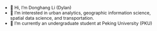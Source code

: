 - 👋 Hi, I’m Donghang Li (Dylan)
- 👀 I’m interested in urban analytics, geographic information science, spatial data science, and transportation.
- 🌱 I’m currently an undergraduate student at Peking University (PKU)

<!---
MrDonghang/MrDonghang is a ✨ special ✨ repository because its `README.md` (this file) appears on your GitHub profile.
You can click the Preview link to take a look at your changes.
--->
